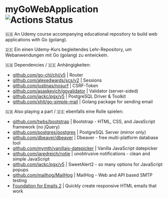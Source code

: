 # myGoWebApplication  ![Actions Status](https://github.com/jagottsicher/myGoWebApplication/workflows/Go/badge.svg)

🇬🇧 An Udemy course accompanying educational repository to build web applications with Go (golang).

🇩🇪 Ein einen Udemy-Kurs begleitendes Lehr-Repository, um Webanwendungen mit Go (golang) zu entwickeln.

🇬🇧 Dependencies / 🇩🇪 Anhängigkeiten:
* [github.com/go-chi/chi/v5](https://github.com/go-chi/chi/v5) | Router
* [github.com/alexedwards/scs/v2](https://github.com/alexedwards/scs/v2) | Sessions
* [github.com/justinas/nosurf](https://github.com/justinas/nosurf) | CSRF-Token
* [github.com/asaskevich/govalidator](https://github.com/asaskevich/govalidator) | Validator (server-sided)
* [github.com/jackc/pgx/v5](https://github.com/jackc/pgx/v5) | PostgreSQL Driver & Toolkit
* [github.com/xhit/go-simple-mail](https://github.com/xhit/go-simple-mail) | Golang package for sending email

🇬🇧 Also playing a part / 🇩🇪 ebenfalls eine Rolle spielen:
* [github.com/twbs/bootstrap](https://github.com/twbs/bootstrap) | Bootstrap - HTML, CSS, and JavaScript framework (no jQuery) 
* [github.com/postgres/postgres](https://github.com/postgres/postgres) | PostgreSQL Server (mirror only)
* [github.com/dbeaver/dbeaver](https://github.com/dbeaver/dbeaver) | Dbeaver - free multi-platform database tool
* [github.com/mymth/vanillajs-datepicker](https://github.com/mymth/vanillajs-datepicker) | Vanilla JavaScript datepicker
* [github.com/jaredreich/notie](https://github.com/jaredreich/notie) | unobtrusive notifications - clean and simple JavaScript
* [github.com/jackc/pgx/v5](https://github.com/sweetalert2/sweetalert2) | SweetAlert2 - so many options for JavaScript popups
* [github.com/mailhog/MailHog](https://github.com/mailhog/MailHog) | MailHog - Web and API based SMTP testing
* [Foundation for Emails 2](https://get.foundation/emails.html) | Quickly create responsive HTML emails that work
